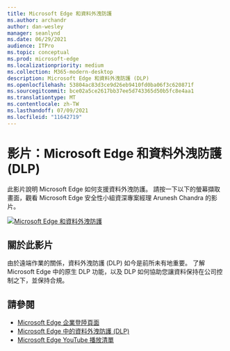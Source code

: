 ```yaml
---
title: Microsoft Edge 和資料外洩防護
ms.author: archandr
author: dan-wesley
manager: seanlynd
ms.date: 06/29/2021
audience: ITPro
ms.topic: conceptual
ms.prod: microsoft-edge
ms.localizationpriority: medium
ms.collection: M365-modern-desktop
description: Microsoft Edge 和資料外洩防護 (DLP)
ms.openlocfilehash: 53804ac83d3ce9d26eb9410fd0ba06f3c620871f
ms.sourcegitcommit: bce02a5ce2617bb37ee5d743365d50b5fc8e4aa1
ms.translationtype: MT
ms.contentlocale: zh-TW
ms.lasthandoff: 07/09/2021
ms.locfileid: "11642719"
---
```

# <a name="video-microsoft-edge-and-data-loss-prevention-dlp"></a>影片：Microsoft Edge 和資料外洩防護 (DLP)

此影片說明 Microsoft Edge 如何支援資料外洩防護。 請按一下以下的螢幕擷取畫面，觀看 Microsoft Edge 安全性小組資深專案經理 Arunesh Chandra 的影片。

[![ Microsoft Edge 和資料外洩防護](media/microsoft-edge-security-dlp/0.png)](http://www.youtube.com/watch?v=dLD04U9eTqg " Microsoft Edge and data loss prevention")

## <a name="about-the-video"></a>關於此影片

由於遠端作業的關係，資料外洩防護 (DLP) 如今是前所未有地重要。 了解 Microsoft Edge 中的原生 DLP 功能，以及 DLP 如何協助您讓資料保持在公司控制之下，並保持合規。

## <a name="see-also"></a>請參閱

- [Microsoft Edge 企業登陸頁面](https://aka.ms/EdgeEnterprise)
- [Microsoft Edge 中的資料外洩防護 (DLP)](microsoft-edge-security-dlp.md)
- [Microsoft Edge YouTube 播放清單](https://www.youtube.com/playlist?list=PLXtHYVsvn_b-uXh1tMeYpT-0iD8tD3tFy)
